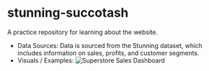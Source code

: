 # stunning-succotash
A practice repository for learning about the website.
- Data Sources: Data is sourced from the Stunning dataset, which includes information on sales, profits, and customer segments.
- Visuals / Examples: ![Superstore Sales Dashboard](https://github.com/Ohamad-TripleTenBIA/superstore-sales-analysis/blob/main/Top%203%20Profit%20Makers%20Products.png)
